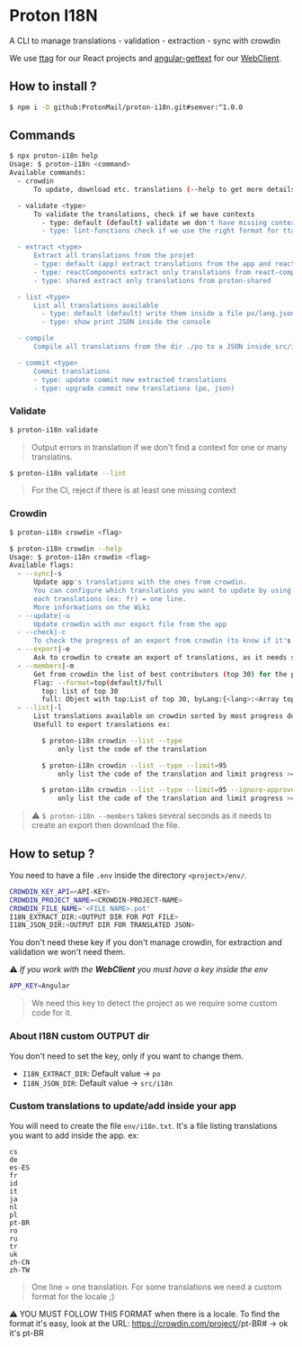 # Proton I18N

A CLI to manage translations
    - validation
    - extraction
    - sync with crowdin

We use [ttag](https://github.com/ttag-org/ttag) for our React projects and [angular-gettext](https://github.com/rubenv/angular-gettext) for our [WebClient](https://github.com/ProtonMail/WebClient).


## How to install ?

```sh
$ npm i -D github:ProtonMail/proton-i18n.git#semver:^1.0.0
``` 

## Commands
```sh
$ npx proton-i18n help
Usage: $ proton-i18n <command>
Available commands:
  - crowdin
      To update, download etc. translations (--help to get more details)

  - validate <type>
      To validate the translations, check if we have contexts
        - type: default (default) validate we don't have missing context
        - type: lint-functions check if we use the right format for ttag

  - extract <type>
      Extract all translations from the projet
      - type: default (app) extract translations from the app and reactComponents + shared
      - type: reactComponents extract only translations from react-components
      - type: shared extract only translations from proton-shared

  - list <type>
      List all translations available
        - type: default (default) write them inside a file po/lang.json
        - type: show print JSON inside the console

  - compile
      Compile all translations from the dir ./po to a JSON inside src/i18n/<lang>.json

  - commit <type>
      Commit translations
      - type: update commit new extracted translations
      - type: upgrade commit new translations (po, json)
``` 

### Validate

```sh
$ proton-i18n validate
``` 

> Output errors in translation if we don't find a context for one or many translatins.

```sh
$ proton-i18n validate --lint
``` 

> For the CI, reject if there is at least one missing context


### Crowdin

```sh
$ proton-i18n crowdin <flag>
``` 

```sh
$ proton-i18n crowdin --help
Usage: $ proton-i18n crowdin <flag>
Available flags:
  - --sync|-s
      Update app's translations with the ones from crowdin.
      You can configure which translations you want to update by using a file i18n.txt.
      each translations (ex: fr) = one line.
      More informations on the Wiki
  - --update|-u
      Update crowdin with our export file from the app
  - --check|-c
      To check the progress of an export from crowdin (to know if it's done or not yet)
  - --export|-e
      Ask to crowdin to create an export of translations, as it needs some time to prepare them
  - --members|-m
      Get from crowdin the list of best contributors (top 30) for the project
      Flag: --format=top(default)/full
        top: list of top 30
        full: Object with top:List of top 30, byLang:{<lang>:<Array top contributors>}
  - --list|-l
      List translations available on crowdin sorted by most progress done.
      Usefull to export translations ex:

        $ proton-i18n crowdin --list --type
            only list the code of the translation

        $ proton-i18n crowdin --list --type --limit=95
            only list the code of the translation and limit progress >= 95 + approved >= 95

        $ proton-i18n crowdin --list --type --limit=95 --ignore-approved
            only list the code of the translation and limit progress >= 95
``` 


> :warning: `$ proton-i18n --members` takes several seconds as it needs to create an export then download the file.

## How to setup ?

You need to have a file `.env` inside the directory `<project>/env/`.
```sh
CROWDIN_KEY_API=<API-KEY>
CROWDIN_PROJECT_NAME=<CROWDIN-PROJECT-NAME>
CROWDIN_FILE_NAME='<FILE NAME>.pot'
I18N_EXTRACT_DIR:<OUTPUT DIR FOR POT FILE>
I18N_JSON_DIR:<OUTPUT DIR FOR TRANSLATED JSON>
``` 

You don't need these key if you don't manage crowdin, for extraction and validation we won't need them.

:warning: _If you work with the **WebClient** you must have a key inside the env_
```sh
APP_KEY=Angular
```

> We need this key to detect the project as we require some custom code for it.

### About I18N custom OUTPUT dir

You don't need to set the key, only if you want to change them.
- `I18N_EXTRACT_DIR`: Default value -> `po`
- `I18N_JSON_DIR`: Default value -> `src/i18n`

### Custom translations to update/add inside your app 

You will need to create the file `env/i18n.txt`. It's a file listing translations you want to add inside the app. 
ex:
``` 
cs
de
es-ES
fr
id
it
ja
nl
pl
pt-BR
ro
ru
tr
uk
zh-CN
zh-TW
```

> One line = one translation. For some translations we need a custom format for the locale ;)

 :warning: YOU MUST FOLLOW THIS FORMAT when there is a locale.
 To find the format it's easy, look at the URL: https://crowdin.com/project/<prject-name>/pt-BR# -> ok it's pt-BR
